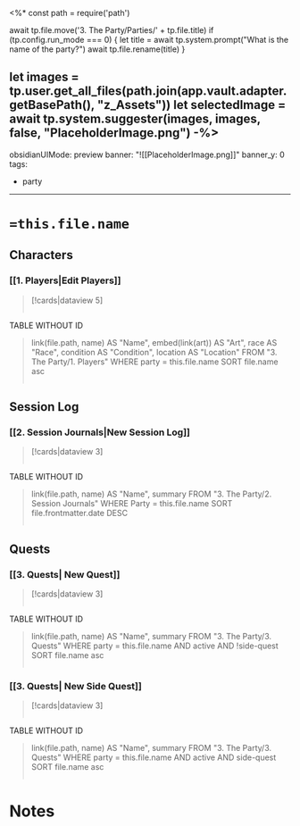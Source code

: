 <%*
const path = require('path')

await tp.file.move('3. The Party/Parties/' + tp.file.title)
if (tp.config.run_mode === 0) {
    let title = await tp.system.prompt("What is the name of the party?")
    await tp.file.rename(title)
}

let images = tp.user.get_all_files(path.join(app.vault.adapter.getBasePath(), "z_Assets"))
let selectedImage = await tp.system.suggester(images, images, false, "PlaceholderImage.png")
-%>
---
obsidianUIMode: preview
banner: "![[PlaceholderImage.png]]"
banner_y: 0
tags:
  - party
---
# `=this.file.name`
## **Characters**
### **[[1. Players|Edit Players]]**
> [!cards|dataview 5]
>```dataview
TABLE WITHOUT ID
>	link(file.path, name) AS "Name",
>	embed(link(art)) AS "Art",
>	race AS "Race",
>	condition AS "Condition",
>	location AS "Location"
>	FROM "3. The Party/1. Players"
>	WHERE party = this.file.name
>SORT file.name asc
>```

## **Session Log**
### **[[2. Session Journals|New Session Log]]**
> [!cards|dataview 3]
>```dataview
TABLE WITHOUT ID
>	link(file.path, name) AS "Name",
>	summary
> FROM "3. The Party/2. Session Journals"
> WHERE Party = this.file.name
> SORT file.frontmatter.date DESC
>```

## **Quests**
### **[[3. Quests| New Quest]]**
> [!cards|dataview 3]
>```dataview
TABLE WITHOUT ID
>	link(file.path, name) AS "Name",
>	summary
> FROM "3. The Party/3. Quests"
> WHERE party = this.file.name AND active AND !side-quest
>SORT file.name asc
>```

### **[[3. Quests| New Side Quest]]**
> [!cards|dataview 3]
>```dataview
TABLE WITHOUT ID
>	link(file.path, name) AS "Name",
>	summary
> FROM "3. The Party/3. Quests"
> WHERE party = this.file.name AND active AND side-quest
>SORT file.name asc
>```

# **Notes**
